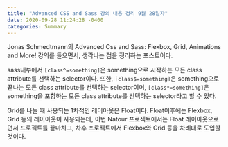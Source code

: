 ```yaml
---
title: "Advanced CSS and Sass 강의 내용 정리 9월 28일자"
date: 2020-09-28 11:24:28 -0400
categories: Summary
---
```


Jonas Schmedtmann의 Advanced Css and Sass: Flexbox, Grid, Animations and More! 강의를 들으면서, 생각나는 점을 정리하는 포스트이다.

sass내부에서 `[class^=something]`은 something으로 시작하는 모든 class attribute를 선택하는 selector이다.
또한, `[class$=something]`은 something으로 끝나는 모든 class attribute를 선택하는 selector이며, `[class*=something]`은 something을 포함하는 모든 class attribute를 선택하는 selector라고 할 수 있다.

Grid를 나눌 때 사용되는 1차적인 레이아웃은 Float이다. Float이후에는 Flexbox, Grid 등의 레이아웃이 사용되는데, 이번 Natour 프로젝트에서는 Float 레이아웃으로 먼저 프로젝트를 끝마치고, 차후 프로젝트에서 Flexbox와 Grid 등을 차례대로 도입할 것이다.
